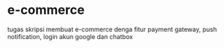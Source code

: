 # e-commerce
 tugas skripsi membuat e-commerce denga fitur payment gateway, push notification, login akun google dan chatbox
